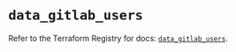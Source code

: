 # `data_gitlab_users`

Refer to the Terraform Registry for docs: [`data_gitlab_users`](https://registry.terraform.io/providers/gitlabhq/gitlab/17.0.0/docs/data-sources/users).
